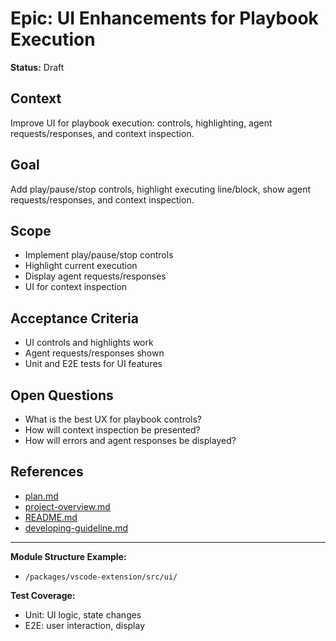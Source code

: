 # Epic: UI Enhancements for Playbook Execution

**Status:** Draft

## Context
Improve UI for playbook execution: controls, highlighting, agent requests/responses, and context inspection.

## Goal
Add play/pause/stop controls, highlight executing line/block, show agent requests/responses, and context inspection.

## Scope
- Implement play/pause/stop controls
- Highlight current execution
- Display agent requests/responses
- UI for context inspection

## Acceptance Criteria
- UI controls and highlights work
- Agent requests/responses shown
- Unit and E2E tests for UI features

## Open Questions
- What is the best UX for playbook controls?
- How will context inspection be presented?
- How will errors and agent responses be displayed?

## References
- [plan.md](../../plan.md)
- [project-overview.md](../../../project-overview.md)
- [README.md](../../../README.md)
- [developing-guideline.md](../../../developing-guideline.md)

---

**Module Structure Example:**
- `/packages/vscode-extension/src/ui/`

**Test Coverage:**
- Unit: UI logic, state changes
- E2E: user interaction, display
